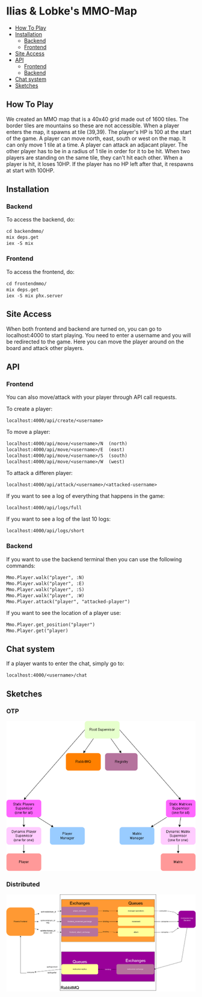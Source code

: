 # Ilias & Lobke's MMO-Map

  - [How To Play](#how-to-play)
  - [Installation](#installation)
    - [Backend](#backend)
    - [Frontend](#frontend)
  - [Site Access](#site-access)
  - [API](#api)
    - [Frontend](#frontend-1)
    - [Backend](#backend-1)
  - [Chat system](#chat-system)
  - [Sketches](#sketches)

## How To Play
We created an MMO map that is a 40x40 grid made out of 1600 tiles. The border tiles are mountains so these are not accessible. 
When a player enters the map, it spawns at tile (39,39). The player's HP is 100 at the start of the game.
A player can move north, east, south or west on the map. It can only move 1 tile at a time. 
A player can attack an adjacant player. The other player has to be in a radius of 1 tile in order for it to be hit. When two players are standing on the same tile, they can't hit each other. 
When a player is hit, it loses 10HP. If the player has no HP left after that, it respawns at start with 100HP.

## Installation
### Backend
To access the backend, do:
```
cd backendmmo/
mix deps.get
iex -S mix
```

### Frontend
To access the frontend, do:
```
cd frontendmmo/
mix deps.get
iex -S mix phx.server
```

## Site Access
When both frontend and backend are turned on, you can go to localhost:4000 to start playing.
You need to enter a username and you will be redirected to the game. Here you can move the player around on the board and attack other players. 

## API 
### Frontend
You can also move/attack with your player through API call requests.

To create a player:
```
localhost:4000/api/create/<username>
```

To move a player:
```
localhost:4000/api/move/<username>/N  (north)
localhost:4000/api/move/<username>/E  (east)
localhost:4000/api/move/<username>/S  (south)
localhost:4000/api/move/<username>/W  (west)
```

To attack a differen player:
```
localhost:4000/api/attack/<username>/<attacked-username>
```
If you want to see a log of everything that happens in the game:
```
localhost:4000/api/logs/full
```
If you want to see a log of the last 10 logs:
```
localhost:4000/api/logs/short
```
### Backend
If you want to use the backend terminal then you can use the following commands:

```
Mmo.Player.walk("player", :N)  
Mmo.Player.walk("player", :E)  
Mmo.Player.walk("player", :S)  
Mmo.Player.walk("player", :W)  
Mmo.Player.attack("player", "attacked-player")
```

If you want to see the location of a player use: 
```
Mmo.Player.get_position("player")
Mmo.Player.get("player)
```

## Chat system
If a player wants to enter the chat, simply go to:
```
localhost:4000/<username>/chat
```

## Sketches
### OTP
![OTP Sketch](schetsen/otp-schets.png)

### Distributed
![Distributed Sketch](schetsen/distributed-schets.png)
